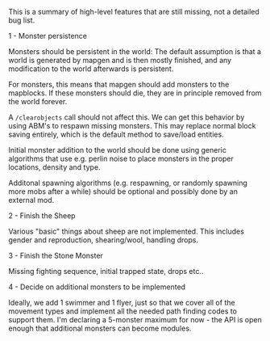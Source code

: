 
This is a summary of high-level features that are still missing,
not a detailed bug list.


1 - Monster persistence

Monsters should be persistent in the world: The default assumption
is that a world is generated by mapgen and is then mostly finished,
and any modification to the world afterwards is persistent.

For monsters, this means that mapgen should add monsters to the
mapblocks. If these monsters should die, they are in principle removed
from the world forever.

A `/clearobjects` call should not affect this. We can get this behavior
by using ABM's to respawn missing monsters. This may replace normal
block saving entirely, which is the default method to save/load entities.

Initial monster addition to the world should be done using generic
algorithms that use e.g. perlin noise to place monsters in the proper
locations, density and type.

Additonal spawning algorithms (e.g. respawning, or randomly spawning
more mobs after a while) should be optional and possibly done by
an external mod.


2 - Finish the Sheep

Various "basic" things about sheep are not implemented. This includes
gender and reproduction, shearing/wool, handling drops.


3 - Finish the Stone Monster

Missing fighting sequence, initial trapped state, drops etc..


4 - Decide on additional monsters to be implemented

Ideally, we add 1 swimmer and 1 flyer, just so that we cover all of the
movement types and implement all the needed path finding codes to support
them. I'm declaring a 5-monster maximum for now - the API is open enough
that additional monsters can become modules.

